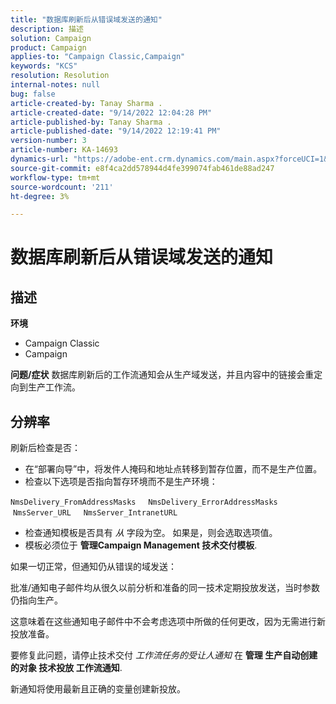 ```yaml
---
title: "数据库刷新后从错误域发送的通知"
description: 描述
solution: Campaign
product: Campaign
applies-to: "Campaign Classic,Campaign"
keywords: "KCS"
resolution: Resolution
internal-notes: null
bug: false
article-created-by: Tanay Sharma .
article-created-date: "9/14/2022 12:04:28 PM"
article-published-by: Tanay Sharma .
article-published-date: "9/14/2022 12:19:41 PM"
version-number: 3
article-number: KA-14693
dynamics-url: "https://adobe-ent.crm.dynamics.com/main.aspx?forceUCI=1&pagetype=entityrecord&etn=knowledgearticle&id=a95eeb5e-2534-ed11-9db1-002248086735"
source-git-commit: e8f4ca2dd578944d4fe399074fab461de88ad247
workflow-type: tm+mt
source-wordcount: '211'
ht-degree: 3%

---
```


# 数据库刷新后从错误域发送的通知

## 描述

<b>环境</b>
- Campaign Classic
- Campaign



<b>问题/症状</b>
数据库刷新后的工作流通知会从生产域发送，并且内容中的链接会重定向到生产工作流。


## 分辨率


刷新后检查是否：

- 在“部署向导”中，将发件人掩码和地址点转移到暂存位置，而不是生产位置。
- 检查以下选项是否指向暂存环境而不是生产环境：


`NmsDelivery_FromAddressMasks`
    `NmsDelivery_ErrorAddressMasks`
    `NmsServer_URL`
    `NmsServer_IntranetURL`



- 检查通知模板是否具有 *从* 字段为空。 如果是，则会选取选项值。
- 模板必须位于 <b>管理</b><b>Campaign Management </b> <b>技术交付模板</b>.




如果一切正常，但通知仍从错误的域发送：

批准/通知电子邮件均从很久以前分析和准备的同一技术定期投放发送，当时参数仍指向生产。

这意味着在这些通知电子邮件中不会考虑选项中所做的任何更改，因为无需进行新投放准备。

要修复此问题，请停止技术交付 *工作流任务的受让人通知* 在 <b>管理 </b> <b>生产</b><b>自动创建的对象 </b> <b>技术投放 </b> <b>工作流通知</b>.

新通知将使用最新且正确的变量创建新投放。


